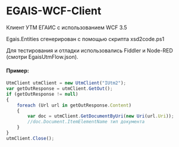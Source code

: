 # EGAIS-WCF-Client
Клиент УТМ ЕГАИС с использованием WCF 3.5

Egais.Entities сгенерирован с помощью скрипта xsd2code.ps1

Для тестирования и отладки использовались Fiddler и Node-RED (смотри EgaisUtmFlow.json).

#### Пример:
```javascript
UtmClient utmClient = new UtmClient("IUtm2");
var getOutResponse = utmClient.GetOut();
if (getOutResponse != null)
{
    foreach (Url url in getOutResponse.Content)
    {
        var doc = utmClient.GetDocumentByUri(new Uri(url.Uri)); 
        //doc.Document.ItemElementName тип документа
    }
}
utmClient.Close();
```
